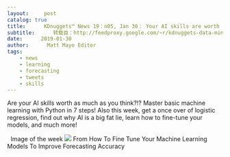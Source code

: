 ```yaml
---
layout:     post
catalog: true
title:      KDnuggets™ News 19：n05, Jan 30： Your AI skills are worth less than you think; 7 Steps to Mastering Basic Machine Learning
subtitle:      转载自：http://feedproxy.google.com/~r/kdnuggets-data-mining-analytics/~3/EfNaVn_TqAw/n05.html
date:      2019-01-30
author:      Matt Mayo Editor
tags:
    - news
    - learning
    - forecasting
    - tweets
    - skills
---
```


Are your AI skills worth as much as you think?!? Master basic machine learning with Python in 7 steps! Also this week, get a once over of logistic regression, find out why AI is a big fat lie, learn how to fine-tune your models, and much more!

  Image of the week
![](https://cdn-images-1.medium.com/max/1600/1*Dz55Mr_38UdWbtPcTPCyZg.png)
From How To Fine Tune Your Machine Learning Models To Improve Forecasting Accuracy 






